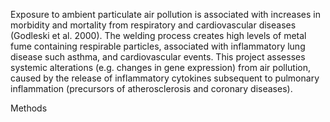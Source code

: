 

Exposure to ambient particulate air pollution is associated with increases in morbidity and mortality from respiratory and cardiovascular diseases (Godleski et al. 2000). The welding process creates high levels of metal fume containing respirable particles, associated with inflammatory lung disease such asthma, and cardiovascular events. This project assesses systemic alterations (e.g. changes in gene expression) from air pollution, caused by the release of inflammatory cytokines subsequent to pulmonary inflammation (precursors of atherosclerosis and coronary diseases). 

Methods
